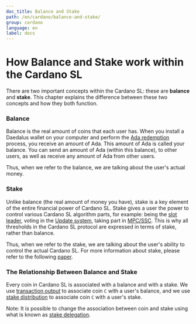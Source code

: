 ```yaml
---
doc_title: Balance and Stake
path: /en/cardano/balance-and-stake/
group: cardano
language: en
label: docs
---
```

<!-- Reviewed at e070e675764738b5190b2f93424de403f1937216 -->

# How Balance and Stake work within the Cardano SL

There are two important concepts within the Cardano SL: these are **balance** and **stake**. This chapter
explains the difference between these two concepts and how they both function.

### Balance

Balance is the real amount of coins that each user has. When you install a Daedalus wallet on your computer
and perform the [Ada redemption](/timeline/bootstrap/) process, you receive an amount of Ada. This amount of
Ada is called your balance. You can send an amount of Ada (within this balance), to other users, as well as
receive any amount of Ada from other users.
<!-- end -->
Thus, when we refer to the balance, we are talking about the user's actual money.

### Stake

Unlike balance (the real amount of money you have),
stake is a key element of the entire financial power of Cardano SL. Stake gives a user the
power to control various Cardano SL algorithm parts, for example: being the [slot leader](/glossary/#slot-leader),
voting in the [Update system](/cardano/update-mechanism/), taking part in [MPC/SSC](/technical/leader-selection/#follow-the-satoshi). This is why all thresholds in the Cardano SL protocol are expressed in terms of stake, rather than balance.

Thus, when we refer to the stake, we are talking about the user's ability to control the actual Cardano SL. For more information about stake, please refer to the following [paper](/glossary/#paper). 

### The Relationship Between Balance and Stake

Every coin in Cardano SL is associated with a balance and with a stake. We use [transaction output](/cardano/transactions/#design)
to associate coin `C` with a user's balance, and we use [stake distribution](/cardano/transactions/#stake-distribution)
to associate coin `C` with a user's stake.

Note: It is possible to change the association between coin and stake using what is known as [stake delegation](/technical/delegation/).
